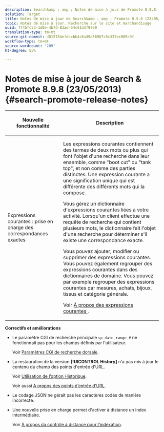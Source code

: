 ```yaml
---
description: Search&amp ; amp ; Notes de mise à jour de Promote 8.9.8.
solution: Target
title: Notes de mise à jour de Search&amp ; amp ; Promote 8.9.8 (23/05/2013)
topic: Notes de mise à jour, Recherche sur le site et marchandisage
uuid: ff4bfc53-1d0e-4b7d-83ad-54c81d3f9769
translation-type: tm+mt
source-git-commit: d015154efdccbb4c6a39a56907c0c337ec065c9f
workflow-type: tm+mt
source-wordcount: '209'
ht-degree: 55%

---
```



# Notes de mise à jour de Search &amp; Promote 8.9.8 (23/05/2013){#search-promote-release-notes}

<table> 
 <thead> 
  <tr> 
   <th colname="col1" class="entry"> <p>Nouvelle fonctionnalité </p> </th> 
   <th colname="col2" class="entry"> <p>Description </p> </th> 
  </tr> 
 </thead>
 <tbody> 
  <tr> 
   <td colname="col1"> <p> Expressions courantes : prise en charge des correspondances exactes </p> </td> 
   <td colname="col2"> <p> Les expressions courantes contiennent des termes de deux mots ou plus qui font l'objet d'une recherche dans leur ensemble, comme "boot cut" ou "tank top", et non comme des parties distinctes. Une expression courante a une signification unique qui est différente des différents mots qui la compose. </p> <p> Vous gérez un dictionnaire d'expressions courantes liées à votre activité. Lorsqu'un client effectue une requête de recherche qui contient plusieurs mots, le dictionnaire fait l'objet d'une recherche pour déterminer s'il existe une correspondance exacte. </p> <p>Vous pouvez ajouter, modifier ou supprimer des expressions courantes. Vous pouvez également regrouper des expressions courantes dans des dictionnaires de domaine. Vous pouvez par exemple regrouper des expressions courantes par mesures, achats, bijoux, tissus et catégorie générale. </p> <p>Voir <a href="../c-about-linguistics-menu/c-about-common-phrases.md#concept_4946E53586DF492EAEB1B7F757FD440F" format="dita" scope="local"> À propos des expressions courantes </a>. </p> </td> 
  </tr> 
 </tbody> 
</table>

**Correctifs et améliorations**

* Le paramètre CGI de recherche principale `sp_date_range_#` ne fonctionnait pas pour les champs définis par l&#39;utilisateur.

   Voir [Paramètres CGI de recherche dorsale](../c-appendices/c-cgiparameters.md#reference_582E85C3886740C98FE88CA9DF7918E8).

* La restauration de la version **[!UICONTROL History]** n&#39;a pas mis à jour le contenu du champ des points d&#39;entrée d&#39;URL.

   Voir [Utilisation de l’option Historique](../t-using-the-history-option.md#task_70DD3F87A67242BBBD2CB27156F43002).

   Voir aussi [A propos des points d’entrée d’URL](../c-about-settings-menu/c-about-crawling-menu.md#concept_5D857E3B5C124E85BC0B5AE77A509573).

* Le codage JSON ne gérait pas les caractères codés de manière incorrecte.
* Une nouvelle prise en charge permet d&#39;activer à distance un index intermédiaire.

   Voir [À propos du contrôle à distance pour l&#39;indexation](../c-about-index-menu/c-about-remote-control-for-indexing.md#concept_C79B322190E84106A434E5C6D4A4118F).


